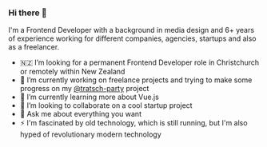 ### Hi there 👋

I'm a Frontend Developer with a background in media design and 6+ years of experience working for different companies, agencies, startups and also as a freelancer.

- 🇳🇿 I’m looking for a permanent Frontend Developer role in Christchurch or remotely within New Zealand
- 🔭 I’m currently working on freelance projects and trying to make some progress on my [@tratsch-party](https://github.com/Arekahanara/tratsch-party) project
- 🌱 I’m currently learning more about Vue.js
- 👯 I’m looking to collaborate on a cool startup project
- 💬 Ask me about everything you want
- ⚡ I'm fascinated by old technology, which is still running, but I'm also hyped of revolutionary modern technology
